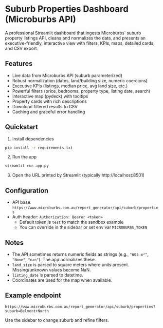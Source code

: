 # Suburb Properties Dashboard (Microburbs API)

A professional Streamlit dashboard that ingests Microburbs' suburb property listings API, cleans and normalizes the data, and presents an executive-friendly, interactive view with filters, KPIs, maps, detailed cards, and CSV export.

## Features
- Live data from Microburbs API (suburb parameterized)
- Robust normalization (dates, land/building size, numeric coercions)
- Executive KPIs (listings, median price, avg land size, etc.)
- Powerful filters (price, bedrooms, property type, listing date, search)
- Interactive map (pydeck) with tooltips
- Property cards with rich descriptions
- Download filtered results to CSV
- Caching and graceful error handling

## Quickstart

1) Install dependencies

```bash
pip install -r requirements.txt
```

2) Run the app

```bash
streamlit run app.py
```

3) Open the URL printed by Streamlit (typically http://localhost:8501)

## Configuration
- API base: `https://www.microburbs.com.au/report_generator/api/suburb/properties`
- Auth header: `Authorization: Bearer <token>`
  - Default token is `test` to match the sandbox example
  - You can override in the sidebar or set env var `MICROBURBS_TOKEN`

## Notes
- The API sometimes returns numeric fields as strings (e.g., `"605 m²"`, `"None"`, `"nan"`). The app normalizes these.
- `land_size` is parsed to square meters where units present. Missing/unknown values become NaN.
- `listing_date` is parsed to datetime.
- Coordinates are used for the map when available.

## Example endpoint

`https://www.microburbs.com.au/report_generator/api/suburb/properties?suburb=Belmont+North`

Use the sidebar to change suburb and refine filters.


